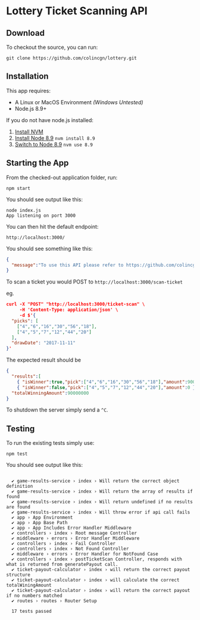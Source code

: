 # Lottery Ticket Scanning API

## Download

To checkout the source, you can run: 

`git clone https://github.com/colincgn/lottery.git`

## Installation

This app requires: 

- A Linux or MacOS Environment *(Windows Untested)*
- Node.js 8.9+

If you do not have node.js installed: 

1. [Install NVM](https://github.com/creationix/nvm#installation)
2. [Install Node 8.9](https://github.com/creationix/nvm#usage) `nvm install 8.9`
3. [Switch to Node 8.9](https://github.com/creationix/nvm#usage) `nvm use 8.9`

## Starting the App

From the checked-out application folder, run: 

`npm start`

You should see output like this: 

```
node index.js
App listening on port 3000
```

You can then hit the default endpoint: 

`http://localhost:3000/`

You should see something like this: 

```json
{
  "message":"To use this API please refer to https://github.com/colincgn/lottery for further documentation"
}
```

To scan a ticket you would POST to `http://localhost:3000/scan-ticket`

eg.

```json
curl -X "POST" "http://localhost:3000/ticket-scan" \
     -H 'Content-Type: application/json' \
     -d $'{
  "picks": [
    ["4","6","16","30","56","18"],
    ["4","5","7","12","44","20"]
  ],
  "drawDate": "2017-11-11"
}'
```

The expected result should be

```json
{
  "results":[
    { "isWinner":true,"pick":["4","6","16","30","56","18"],"amount":90000000 },
    { "isWinner":false,"pick":["4","5","7","12","44","20"],"amount":0 }],
  "totalWinningAmount":90000000
}
```

To shutdown the server simply send a `^C`.

## Testing

To run the existing tests simply use: 

`npm test`

You should see output like this: 

```
  
  ✔ game-results-service › index › Will return the correct object definition
  ✔ game-results-service › index › Will return the array of results if found
  ✔ game-results-service › index › Will return undefined if no results are found
  ✔ game-results-service › index › Will throw error if api call fails
  ✔ app › App Environment
  ✔ app › App Base Path
  ✔ app › App Includes Error Handler Middleware
  ✔ controllers › index › Root message Controller
  ✔ middleware › errors › Error Handler Middleware
  ✔ controllers › index › Fail Controller
  ✔ controllers › index › Not Found Controller
  ✔ middleware › errors › Error Handler for NotFound Case
  ✔ controllers › index › postTicketScan Controller, responds with what is returned from generatePayout call.
  ✔ ticket-payout-calculator › index › will return the correct payout structure
  ✔ ticket-payout-calculator › index › will calculate the correct totalWiningAmount
  ✔ ticket-payout-calculator › index › will return the correct payout if no numbers matched
  ✔ routes › routes › Router Setup

  17 tests passed
```



 
